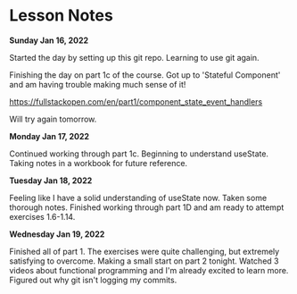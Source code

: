 # Lesson Notes

**Sunday Jan 16, 2022**

Started the day by setting up this git repo. Learning to use git again.

Finishing the day on part 1c of the course. Got up to 'Stateful Component' and am having trouble making much sense of it!

https://fullstackopen.com/en/part1/component_state_event_handlers

Will try again tomorrow.

**Monday Jan 17, 2022**

Continued working through part 1c. Beginning to understand useState. Taking notes in a workbook for future reference.

**Tuesday Jan 18, 2022**

Feeling like I have a solid understanding of useState now. Taken some thorough notes. Finished working through part 1D and am ready to attempt exercises 1.6-1.14.

**Wednesday Jan 19, 2022**

Finished all of part 1. The exercises were quite challenging, but extremely satisfying to overcome. Making a small start on part 2 tonight. Watched 3 videos about functional programming and I'm already excited to learn more. Figured out why git isn't logging my commits.